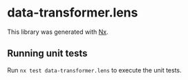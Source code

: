 # data-transformer.lens

This library was generated with [Nx](https://nx.dev).

## Running unit tests

Run `nx test data-transformer.lens` to execute the unit tests.
